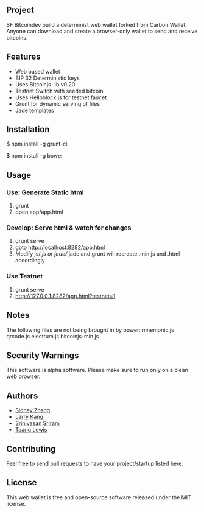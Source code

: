 ## Project
SF Bitcoindev build a determinist web wallet forked from Carbon Wallet. Anyone can download and create a browser-only wallet to send and receive bitcoins. 


## Features
- Web based wallet
- BIP 32 Deterministic keys
- Uses Bitcoinjs-lib v0.20
- Testnet Switch with seeded bitcoin
- Uses Helloblock.js for testnet faucet
- Grunt for dynamic serving of files
- Jade templates


## Installation
$ npm install -g grunt-cli

$ npm install -g bower


## Usage
### Use: Generate Static html
1. grunt
2. open app/app.html

### Develop: Serve html & watch for changes
1. grunt serve
2. goto http://localhost:8282/app.html
3. Modify js/*.js or jade/*.jade and grunt will recreate .min.js and
   .html accordingly

### Use Testnet
1. grunt serve
2. http://127.0.0.1:8282/app.html?testnet=1



## Notes
The following files are not being brought in by bower:
    mnemonic.js
    qrcode.js
    electrum.js
    bitcoinjs-min.js

## Security Warnings
This software is alpha software. Please make sure to run only on a clean web browser.


## Authors
* [Sidney Zhang](https://github.com/sidazhang)
* [Larry Kang](https://github.com/lkang)
* [Srinivasan Sriram](https://github.com/ssr1ram)
* [Taariq Lewis](https://github.com/taariq)

## Contributing
Feel free to send pull requests to have your project/startup listed here.


## License
This web wallet is free and open-source software released under the MIT license.